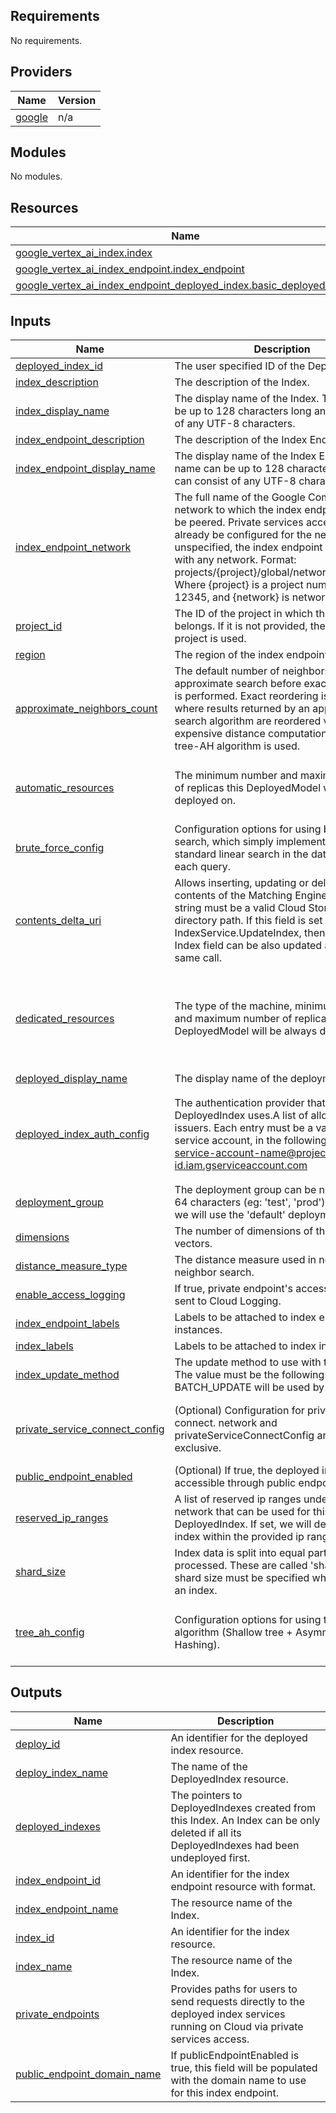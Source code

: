 <!-- BEGIN_TF_DOCS -->
## Requirements

No requirements.

## Providers

| Name | Version |
|------|---------|
| <a name="provider_google"></a> [google](#provider\_google) | n/a |

## Modules

No modules.

## Resources

| Name | Type |
|------|------|
| [google_vertex_ai_index.index](https://registry.terraform.io/providers/hashicorp/google/latest/docs/resources/vertex_ai_index) | resource |
| [google_vertex_ai_index_endpoint.index_endpoint](https://registry.terraform.io/providers/hashicorp/google/latest/docs/resources/vertex_ai_index_endpoint) | resource |
| [google_vertex_ai_index_endpoint_deployed_index.basic_deployed_index](https://registry.terraform.io/providers/hashicorp/google/latest/docs/resources/vertex_ai_index_endpoint_deployed_index) | resource |

## Inputs

| Name | Description | Type | Default | Required |
|------|-------------|------|---------|:--------:|
| <a name="input_deployed_index_id"></a> [deployed\_index\_id](#input\_deployed\_index\_id) | The user specified ID of the DeployedIndex. | `string` | n/a | yes |
| <a name="input_index_description"></a> [index\_description](#input\_index\_description) | The description of the Index. | `string` | n/a | yes |
| <a name="input_index_display_name"></a> [index\_display\_name](#input\_index\_display\_name) | The display name of the Index. The name can be up to 128 characters long and can consist of any UTF-8 characters. | `string` | n/a | yes |
| <a name="input_index_endpoint_description"></a> [index\_endpoint\_description](#input\_index\_endpoint\_description) | The description of the Index Endpoint. | `string` | n/a | yes |
| <a name="input_index_endpoint_display_name"></a> [index\_endpoint\_display\_name](#input\_index\_endpoint\_display\_name) | The display name of the Index Endpoint. The name can be up to 128 characters long and can consist of any UTF-8 characters. | `string` | n/a | yes |
| <a name="input_index_endpoint_network"></a> [index\_endpoint\_network](#input\_index\_endpoint\_network) | The full name of the Google Compute Engine network to which the index endpoint should be peered. Private services access must already be configured for the network. If left unspecified, the index endpoint is not peered with any network. Format: projects/{project}/global/networks/{network}. Where {project} is a project number, as in 12345, and {network} is network name. | `string` | n/a | yes |
| <a name="input_project_id"></a> [project\_id](#input\_project\_id) | The ID of the project in which the resource belongs. If it is not provided, the provider project is used. | `string` | n/a | yes |
| <a name="input_region"></a> [region](#input\_region) | The region of the index endpoint. | `string` | n/a | yes |
| <a name="input_approximate_neighbors_count"></a> [approximate\_neighbors\_count](#input\_approximate\_neighbors\_count) | The default number of neighbors to find via approximate search before exact reordering is performed. Exact reordering is a procedure where results returned by an approximate search algorithm are reordered via a more expensive distance computation. Required if tree-AH algorithm is used. | `number` | `150` | no |
| <a name="input_automatic_resources"></a> [automatic\_resources](#input\_automatic\_resources) | The minimum number and maximum number of replicas this DeployedModel will be always deployed on. | <pre>object({<br>    min_replica_count = optional(number)<br>    max_replica_count = optional(number)<br>  })</pre> | `null` | no |
| <a name="input_brute_force_config"></a> [brute\_force\_config](#input\_brute\_force\_config) | Configuration options for using brute force search, which simply implements the standard linear search in the database for each query. | `string` | `null` | no |
| <a name="input_contents_delta_uri"></a> [contents\_delta\_uri](#input\_contents\_delta\_uri) | Allows inserting, updating or deleting the contents of the Matching Engine Index. The string must be a valid Cloud Storage directory path. If this field is set when calling IndexService.UpdateIndex, then no other Index field can be also updated as part of the same call. | `string` | `""` | no |
| <a name="input_dedicated_resources"></a> [dedicated\_resources](#input\_dedicated\_resources) | The type of the machine, minimum number and maximum number of replicas this DeployedModel will be always deployed on. | <pre>object({<br>    machine_spec = object({<br>      machine_type = string<br>    })<br>    min_replica_count = optional(number)<br>    max_replica_count = optional(number)<br>  })</pre> | `null` | no |
| <a name="input_deployed_display_name"></a> [deployed\_display\_name](#input\_deployed\_display\_name) | The display name of the deployment. | `string` | `null` | no |
| <a name="input_deployed_index_auth_config"></a> [deployed\_index\_auth\_config](#input\_deployed\_index\_auth\_config) | The authentication provider that the DeployedIndex uses.A list of allowed JWT issuers. Each entry must be a valid Google service account, in the following format: service-account-name@project-id.iam.gserviceaccount.com | <pre>object({<br>    auth_provider = object({<br>      audiences       = optional(string)<br>      allowed_issuers = optional(list(string))<br>    })<br>  })</pre> | `null` | no |
| <a name="input_deployment_group"></a> [deployment\_group](#input\_deployment\_group) | The deployment group can be no longer than 64 characters (eg: 'test', 'prod'). If not set, we will use the 'default' deployment group. | `string` | `null` | no |
| <a name="input_dimensions"></a> [dimensions](#input\_dimensions) | The number of dimensions of the input vectors. | `number` | `2` | no |
| <a name="input_distance_measure_type"></a> [distance\_measure\_type](#input\_distance\_measure\_type) | The distance measure used in nearest neighbor search. | `string` | `"DOT_PRODUCT_DISTANCE"` | no |
| <a name="input_enable_access_logging"></a> [enable\_access\_logging](#input\_enable\_access\_logging) | If true, private endpoint's access logs are sent to Cloud Logging. | `bool` | `true` | no |
| <a name="input_index_endpoint_labels"></a> [index\_endpoint\_labels](#input\_index\_endpoint\_labels) | Labels to be attached to index endpoint instances. | `map(string)` | `null` | no |
| <a name="input_index_labels"></a> [index\_labels](#input\_index\_labels) | Labels to be attached to index instances. | `map(string)` | `null` | no |
| <a name="input_index_update_method"></a> [index\_update\_method](#input\_index\_update\_method) | The update method to use with this Index. The value must be the followings. If not set, BATCH\_UPDATE will be used by default. | `string` | `"BATCH_UPDATE"` | no |
| <a name="input_private_service_connect_config"></a> [private\_service\_connect\_config](#input\_private\_service\_connect\_config) | (Optional) Configuration for private service connect. network and privateServiceConnectConfig are mutually exclusive. | <pre>object({<br>    enable_private_service_connect = bool,<br>    project_allowlist              = list(string),<br>  })</pre> | `null` | no |
| <a name="input_public_endpoint_enabled"></a> [public\_endpoint\_enabled](#input\_public\_endpoint\_enabled) | (Optional) If true, the deployed index will be accessible through public endpoint. | `bool` | `false` | no |
| <a name="input_reserved_ip_ranges"></a> [reserved\_ip\_ranges](#input\_reserved\_ip\_ranges) | A list of reserved ip ranges under the VPC network that can be used for this DeployedIndex. If set, we will deploy the index within the provided ip ranges. | `list(string)` | `null` | no |
| <a name="input_shard_size"></a> [shard\_size](#input\_shard\_size) | Index data is split into equal parts to be processed. These are called 'shards'. The shard size must be specified when creating an index. | `string` | `"SHARD_SIZE_SMALL"` | no |
| <a name="input_tree_ah_config"></a> [tree\_ah\_config](#input\_tree\_ah\_config) | Configuration options for using the tree-AH algorithm (Shallow tree + Asymmetric Hashing). | <pre>object({<br>    leaf_node_embedding_count    = optional(number)<br>    leaf_nodes_to_search_percent = optional(number)<br>  })</pre> | `null` | no |

## Outputs

| Name | Description |
|------|-------------|
| <a name="output_deploy_id"></a> [deploy\_id](#output\_deploy\_id) | An identifier for the deployed index resource. |
| <a name="output_deploy_index_name"></a> [deploy\_index\_name](#output\_deploy\_index\_name) | The name of the DeployedIndex resource. |
| <a name="output_deployed_indexes"></a> [deployed\_indexes](#output\_deployed\_indexes) | The pointers to DeployedIndexes created from this Index. An Index can be only deleted if all its DeployedIndexes had been undeployed first. |
| <a name="output_index_endpoint_id"></a> [index\_endpoint\_id](#output\_index\_endpoint\_id) | An identifier for the index endpoint resource with format. |
| <a name="output_index_endpoint_name"></a> [index\_endpoint\_name](#output\_index\_endpoint\_name) | The resource name of the Index. |
| <a name="output_index_id"></a> [index\_id](#output\_index\_id) | An identifier for the index resource. |
| <a name="output_index_name"></a> [index\_name](#output\_index\_name) | The resource name of the Index. |
| <a name="output_private_endpoints"></a> [private\_endpoints](#output\_private\_endpoints) | Provides paths for users to send requests directly to the deployed index services running on Cloud via private services access. |
| <a name="output_public_endpoint_domain_name"></a> [public\_endpoint\_domain\_name](#output\_public\_endpoint\_domain\_name) | If publicEndpointEnabled is true, this field will be populated with the domain name to use for this index endpoint. |
<!-- END_TF_DOCS -->
